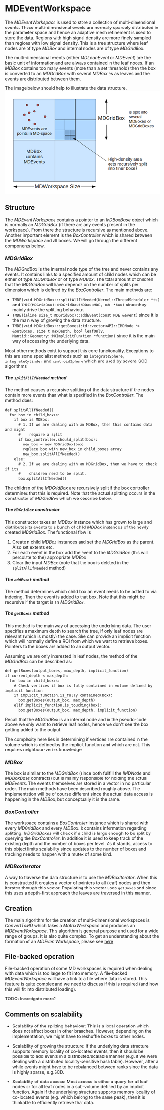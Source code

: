 # MDEventWorkspace

The *MDEventWorkspace* is used to store a collection of multi-dimensional events.
These multi-dimensional events are normally sparsely distributed in the parameter
space and hence an adaptive mesh refinement is used to store the data. Regions
with high signal density are more finely sampled than regions with low signal
density. This is a tree structure where leaf nodes are of type *MDBox* and
internal nodes are of type *MDGridBox*.

The multi-dimensional events (either *MDLeanEvent* or *MDEvent*) are the basic
unit of information and are always contained in the leaf nodes. If an *MDBox*
contains too many events (more than a set threshold) then the box is converted
to an *MDGridBox* with several *MDBox* es as leaves and the events are distributed
between them.

The image below should help to illustrate the data structure.
![MDEventWorkspace.](md_event_workspace.png)

## Structure

The *MDEventWorkspace* contains a pointer to an *MDBoxBase* object which is normally
an *MDGridBox* (if there are any events present in the workspace). From there the
structure is recursive as mentioned above. Another important element is the *BoxController*
which is shared between the *MDWorkspace* and all boxes. We will go through the
different components below.

### *MDGridBox*

The *MDGridBox* is the internal node type of the tree and never contains any events.
It contains links to a specified amount of child nodes which can be either of
type *MDGridBox* or of type *MDBox*. The total amount of children that the
*MDGridBox* will have depends on the number of splits per dimension which is
defined by the *BoxController*. The main methods are:
*  `TMDE(void MDGridBox)::splitAllIfNeeded(Kernel::ThreadScheduler *ts) ` and
`TMDE(MDGridBox)::MDGridBox(MDBox<MDE, nd> *box)` since they mainly drive the
splitting behaviour.
* `TMDE(inline size_t MDGridBox)::addEvent(const MDE &event)` since it is the
main way of growing the data structure.
* `TMDE(void MDGridBox)::getBoxes(std::vector<API::IMDNode *> &outBoxes, size_t maxDepth, bool leafOnly, Mantid::Geometry::MDImplicitFunction *function)`
  since it is the main way of accessing the underlying data.

Most other methods exist to support this core functionality. Exceptions to this
are some specialist methods such as `integrateSphere`, `integrateCylinder` and
`centroidSphere` which are used by several SCD algorithms.


##### The `splitAllIfNeeded` method

The method causes a recursive splitting of the data structure if the nodes contain
more events than what is specified in the *BoxController*. The method does:
```
def splitAllIfNeeded()
  for box in child_boxes:
    if box is MDBox:
      # 1. If we are dealing with an MDBox, then this contains data and might
      #    require a split
      if box_controller.should_split(box):
        new_box = new MDGridBox(box)
        replace box with new_box in child_boxes array
        new_box.splitAllIfNeeded()
    else:
      # 2. If we are dealing with an MDGridBox, then we have to check if its
      #    children need to be split.
      box.splitAllIfNeeded()
```

The children of the *MDGridBox* are recursively split if the box controller
determines that this is required. Note that the actual splitting occurs in the
constructor of *MDGridBox* which we describe below.

##### The `MDGridBox` constructor

This constructor takes an *MDBox* instance which has grown to large and distributes
its events to a bunch of child *MDBox* instances of the newly created *MDGridBox*.
The functional flow is
1. Create n child *MDBox* instances and set the *MDGridBox* as the parent. Also set
   extents etc.
1. For each event in the box add the event to the *MDGridBox* (this will percolate to the)
   appropriate *MDBox*
1. Clear the input *MDBox* (note that the box is deleted in the `splitAllIfNeeded` method)

##### The `addEvent` method

The method determines which child box an event needs to be added to via indexing.
Then the event is added to that box. Note that this might be recursive if the
target is an *MDGridBox*.

##### The `getBoxes` method

This method is the main way of accessing the underlying data. The user specifies
a maximum depth to search the tree, if only leaf nodes are relevant (which is mostly)
the case. She can provide an implicit function which will normally define
a ROI from which we want to retrieve boxes. Pointers to the boxes are added to an
output vector.

Assuming we are only interested in leaf nodes, the method of the *MDGridBox* can
be described as:
```
def getBoxes(output_boxes, max_depth, implicit_function)
if current_depth < max_depth:
  for box in child_boxes:
    # Check vertices if box is fully contained in volume defined by implicit function
    if implicit_function.is_fully contained(box):
      box.getBoxes(output_box, max_depth)
    elif implicit_function.is_touching(box):
      box.getBoxes(output_box, max_depth, implicit_function)
```

Recall that the *MDGridBox* is an internal node and in the pseudo-code above
we only want to retrieve leaf nodes, hence we don't see the box getting added
to the output.

The complexity here lies in determining if vertices are contained in the volume
which is defined by the implicit function and which are not. This requires
neighbour-vertex knowledge.

### *MDBox*

The box is similar to the *MDGridBox* (since both fullfill the *IMDNode* and
*MDBoxBase* contracts) but is mainly responsible for holding the actual
*MDEvents*. The events themselves are stored in a vector in no particular order.
The main methods have been described roughly above. The implementation will be of
course different since the actual data access is happening in the *MDBox*, but
conceptually it is the same.

### *BoxController*

The workspace contains a *BoxController* instance which is shared with
every *MDGridBox* and every *MDBox*. It contains information regarding splitting.
*MDGridBoxes* will check if a child is large enough to be split by querying the
*BoxController*. In addition it is used to keep track of the existing depth and
the number of boxes per level. As it stands, access to this object limits
scalability since updates to the number of boxes and tracking needs to happen
with a mutex of some kind.

### *MDBoxIterator*

A way to traverse the data structure is to use the *MDBoxIterator*. When
this is constructed it creates a vector of pointers to all (leaf) nodes and
then iterates through this vector. Populating this vector uses `getBoxes` and
since this uses a depth-first approach the leaves are traversed in this manner.

## Creation

The main algorithm for the creation of multi-dimensional workspaces is
*ConvertToMD* which takes a *MatrixWorkspace* and produces an *MDEventWorkspace*.
This algorithm is general purpose and used for a wide range of groups.
It is also quite complex. To get an understanding about the formation of an
*MDEventWorkspace*, please see [here](../algorithm_categorization/pure_event_algorithm_description.md)

## File-backed operation

File-backed operation of some MD workspaces is required when dealing with data which
is too large to fit into memory. A file-backed *MDEventWorkspace* will have a link to
a file where data is stored. This feature is quite complex and we need to discuss if
this is required (and how this will fit into distributed loading).

TODO: Investigate more?

## Comments on scalability

* Scalability of the splitting behaviour: This is a local operation which does
not affect boxes in other branches. However, depending on the implementation,
we might have to reshuffle boxes to other nodes.

* Scalability of growing the structure: If the underlying data structure
supports memory locality of co-located events, then it should be possible to add
events in a distributed/scalable manner (e.g. if we were dealing with a distributed
locality-sensitive hash table). However, after a while events might have to be
rebalanced between ranks since the data is highly sparse, e.g.SCD.

* Scalability of data access: Most access is either a query for all leaf nodes
  or for all leaf nodes in a sub-volume defined by an implicit function.
  Again if the underlying structure supports memory locality of co-located events
  (e.g. which belong to the same peak), then it is thinkable to efficiently
  retrieve that data.
